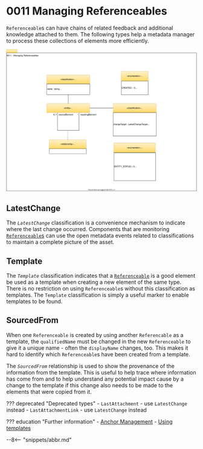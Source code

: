 <!-- SPDX-License-Identifier: CC-BY-4.0 -->
<!-- Copyright Contributors to the Egeria project 2020. -->

# 0011 Managing Referenceables

`Referenceable`s can have chains of related feedback and additional knowledge attached to them. The following types help a metadata manager to process these collections of elements more efficiently.

![UML](0011-Managing-Referenceables.svg)

## LatestChange

The *`LatestChange`* classification is a convenience mechanism to indicate where the last change occurred. Components that are monitoring [`Referenceable`s](/egeria-docs/types/0/0010-Base-Model/#referenceable) can use the open metadata events related to classifications to maintain a complete picture of the asset.

## Template

The *`Template`* classification indicates that a [`Referenceable`](/egeria-docs/types/0/0010-Base-Model/#referenceable) is a good element be used as a template when creating a new element of the same type. There is no restriction on using `Referenceable`s without this classification as templates. The `Template` classification is simply a useful marker to enable templates to be found.  

## SourcedFrom

When one `Referenceable` is created by using another `Referencable` as a template, the `qualifiedName` must be changed in the new `Referenceable` to give it a unique name - often the `displayName` changes, too. This makes it hard to identify which `Referenceable`s have been created from a template.

The *`SourcedFrom`* relationship is used to show the provenance of the information from the template. This is useful to help trace where information has come from and to help understand any potential impact cause by a change to the template if this change also needs to be made to the elements that were copied from it.

??? deprecated "Deprecated types"
    - `LastAttachment` - use `LatestChange` instead
    - `LastAttachmentLink` - use `LatestChange` instead

??? education "Further information"
    - [Anchor Management](/egeria-docs/features/anchor-management/overview)
    - [Using templates](/egeria-docs/features/templated-cataloging/overview)

--8<-- "snippets/abbr.md"
